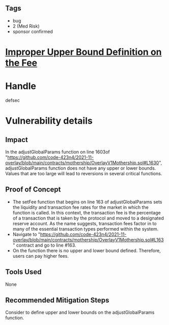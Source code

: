 ## Tags

- bug
- 2 (Med Risk)
- sponsor confirmed

# [Improper Upper Bound Definition on the Fee](https://github.com/code-423n4/2021-11-overlay-findings/issues/77) 

# Handle

defsec


# Vulnerability details

## Impact

In the adjustGlobalParams function on line 1603of "https://github.com/code-423n4/2021-11-overlay/blob/main/contracts/mothership/OverlayV1Mothership.sol#L1630", adjustGlobalParams function does not have any upper or lower bounds. Values that are too large will lead to reversions in several critical functions.

## Proof of Concept

- The setFee function that begins on line 163 of adjustGlobalParams sets the liquidity and transaction fee rates for the market in which the function is called. In this context, the transaction fee is the percentage of a transaction that is taken by the protocol and moved to a designated reserve account. As the name suggests, transaction fees factor in to many of the essential transaction types performed within the system.
- Navigate to "https://github.com/code-423n4/2021-11-overlay/blob/main/contracts/mothership/OverlayV1Mothership.sol#L163" contract and go to line #163.
- On the function there is no upper and lower bound defined. Therefore, users can pay higher fees.

## Tools Used

None

## Recommended Mitigation Steps

Consider to define upper and lower bounds on the adjustGlobalParams function.

